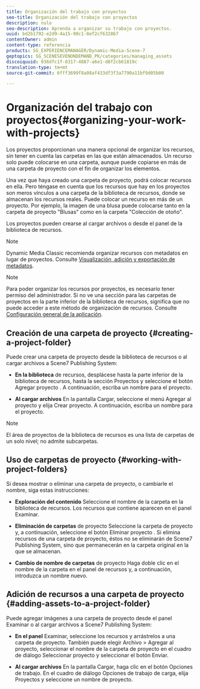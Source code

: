```yaml
---
title: Organización del trabajo con proyectos
seo-title: Organización del trabajo con proyectos
description: nulo
seo-description: Aprenda a organizar su trabajo con proyectos.
uuid: bd2b1792-e2d9-4a15-90c1-8ef2cf632867
contentOwner: admin
content-type: referencia
products: SG_EXPERIENCEMANAGER/Dynamic-Media-Scene-7
geptopics: SG_SCENESEVENONDEMAND_PK/categories/managing_assets
discoiquuid: 036dfc1f-8317-4887-a6e1-d8f2cb61819c
translation-type: tm+mt
source-git-commit: 6fff3699f8a08af433df3f3a7790a11bf9d05b00

---
```



# Organización del trabajo con proyectos{#organizing-your-work-with-projects}

Los proyectos proporcionan una manera opcional de organizar los recursos, sin tener en cuenta las carpetas en las que están almacenados. Un recurso solo puede colocarse en una carpeta, aunque puede copiarse en más de una carpeta de proyecto con el fin de organizar los elementos.

Una vez que haya creado una carpeta de proyecto, podrá colocar recursos en ella. Pero téngase en cuenta que los recursos que hay en los proyectos son meros vínculos a una carpeta de la biblioteca de recursos, donde se almacenan los recursos reales. Puede colocar un recurso en más de un proyecto. Por ejemplo, la imagen de una blusa puede colocarse tanto en la carpeta de proyecto "Blusas" como en la carpeta "Colección de otoño".

Los proyectos pueden crearse al cargar archivos o desde el panel de la biblioteca de recursos.

>[!NOTE]
>
>Dynamic Media Classic recomienda organizar recursos con metadatos en lugar de proyectos. Consulte [Visualización, adición y exportación de metadatos](viewing-adding-exporting-metadata.md).

>[!NOTE]
>
>Para poder organizar los recursos por proyectos, es necesario tener permiso del administrador. Si no ve una sección para las carpetas de proyectos en la parte inferior de la biblioteca de recursos, significa que no puede acceder a este método de organización de recursos. Consulte [Configuración general de la aplicación](application-setup.md#general-settings).

## Creación de una carpeta de proyecto {#creating-a-project-folder}

Puede crear una carpeta de proyecto desde la biblioteca de recursos o al cargar archivos a Scene7 Publishing System:

* **En la biblioteca** de recursos, desplácese hasta la parte inferior de la biblioteca de recursos, hasta la sección Proyectos y seleccione el botón Agregar proyecto . A continuación, escriba un nombre para el proyecto.

* **Al cargar archivos** En la pantalla Cargar, seleccione el menú Agregar al proyecto y elija Crear proyecto. A continuación, escriba un nombre para el proyecto.

>[!NOTE]
>
>El área de proyectos de la biblioteca de recursos es una lista de carpetas de un solo nivel; no admite subcarpetas.

## Uso de carpetas de proyecto {#working-with-project-folders}

Si desea mostrar o eliminar una carpeta de proyecto, o cambiarle el nombre, siga estas instrucciones:

* **Exploración del contenido** Seleccione el nombre de la carpeta en la biblioteca de recursos. Los recursos que contiene aparecen en el panel Examinar.

* **Eliminación de carpetas** de proyecto Seleccione la carpeta de proyecto y, a continuación, seleccione el botón Eliminar proyecto . Si elimina recursos de una carpeta de proyecto, éstos no se eliminarán de Scene7 Publishing System, sino que permanecerán en la carpeta original en la que se almacenan.

* **Cambio de nombre de carpetas** de proyecto Haga doble clic en el nombre de la carpeta en el panel de recursos y, a continuación, introduzca un nombre nuevo.

## Adición de recursos a una carpeta de proyecto {#adding-assets-to-a-project-folder}

Puede agregar imágenes a una carpeta de proyecto desde el panel Examinar o al cargar archivos a Scene7 Publishing System:

* **En el panel** Examinar, seleccione los recursos y arrástrelos a una carpeta de proyecto. También puede elegir Archivo &gt; Agregar al proyecto, seleccionar el nombre de la carpeta de proyecto en el cuadro de diálogo Seleccionar proyecto y seleccionar el botón Enviar.

* **Al cargar archivos** En la pantalla Cargar, haga clic en el botón Opciones de trabajo. En el cuadro de diálogo Opciones de trabajo de carga, elija Proyectos y seleccione un nombre de proyecto.
